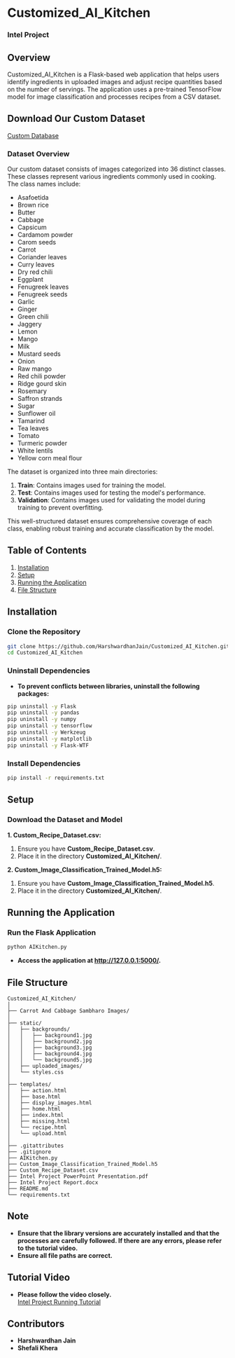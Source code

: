 # Customized_AI_Kitchen


### Intel Project


## Overview
Customized_AI_Kitchen is a Flask-based web application that helps users identify ingredients in uploaded images and adjust recipe quantities based on the number of servings. The application uses a pre-trained TensorFlow model for image classification and processes recipes from a CSV dataset.


## Download Our Custom Dataset
[Custom Database](https://drive.google.com/drive/folders/117V_iMwkIQCNcPX7LwF8stYoXaYZA8bv?usp=drive_link)

### Dataset Overview
Our custom dataset consists of images categorized into 36 distinct classes. These classes represent various ingredients commonly used in cooking. The class names include:

- Asafoetida
- Brown rice
- Butter
- Cabbage
- Capsicum
- Cardamom powder
- Carom seeds
- Carrot
- Coriander leaves
- Curry leaves
- Dry red chili
- Eggplant
- Fenugreek leaves
- Fenugreek seeds
- Garlic
- Ginger
- Green chili
- Jaggery
- Lemon
- Mango
- Milk
- Mustard seeds
- Onion
- Raw mango
- Red chili powder
- Ridge gourd skin
- Rosemary
- Saffron strands
- Sugar
- Sunflower oil
- Tamarind
- Tea leaves
- Tomato
- Turmeric powder
- White lentils
- Yellow corn meal flour

The dataset is organized into three main directories:

1. **Train**: Contains images used for training the model.
2. **Test**: Contains images used for testing the model's performance.
3. **Validation**: Contains images used for validating the model during training to prevent overfitting.

This well-structured dataset ensures comprehensive coverage of each class, enabling robust training and accurate classification by the model.


## Table of Contents
1. [Installation](#installation)
2. [Setup](#setup)
3. [Running the Application](#running-the-application)
4. [File Structure](#file-structure)

## Installation

### Clone the Repository
```sh
git clone https://github.com/HarshwardhanJain/Customized_AI_Kitchen.git
cd Customized_AI_Kitchen
```

### Uninstall Dependencies
* **To prevent conflicts between libraries, uninstall the following packages:**
```sh
pip uninstall -y Flask
pip uninstall -y pandas
pip uninstall -y numpy
pip uninstall -y tensorflow
pip uninstall -y Werkzeug
pip uninstall -y matplotlib
pip uninstall -y Flask-WTF
```

### Install Dependencies
```sh
pip install -r requirements.txt
```

## Setup

### Download the Dataset and Model

**1. Custom_Recipe_Dataset.csv:**
1. Ensure you have **Custom_Recipe_Dataset.csv**.
2. Place it in the directory **Customized_AI_Kitchen/**.

**2. Custom_Image_Classification_Trained_Model.h5:**
1. Ensure you have **Custom_Image_Classification_Trained_Model.h5**.
2. Place it in the directory **Customized_AI_Kitchen/**.


## Running the Application

### Run the Flask Application
```sh
python AIKitchen.py
```
* **Access the application at http://127.0.0.1:5000/.**


## File Structure

```
Customized_AI_Kitchen/
│
├── Carrot And Cabbage Sambharo Images/
│
├── static/
│   ├── backgrounds/
│   │   ├── background1.jpg
│   │   ├── background2.jpg
│   │   ├── background3.jpg
│   │   ├── background4.jpg
│   │   └── background5.jpg
│   ├── uploaded_images/
│   └── styles.css
│
├── templates/
│   ├── action.html
│   ├── base.html
│   ├── display_images.html
│   ├── home.html
│   ├── index.html
│   ├── missing.html
│   └── recipe.html
│   └── upload.html
│
├── .gitattributes
├── .gitignore
├── AIKitchen.py
├── Custom_Image_Classification_Trained_Model.h5
├── Custom_Recipe_Dataset.csv
├── Intel Project PowerPoint Presentation.pdf
├── Intel Project Report.docx
├── README.md
└── requirements.txt
```

## Note
* **Ensure that the library versions are accurately installed and that the processes are carefully followed. If there are any errors, please refer to the tutorial video.**
* **Ensure all file paths are correct.**


## Tutorial Video
* **Please follow the video closely.** <br>
[Intel Project Running Tutorial](https://drive.google.com/file/d/18WfOoX_ytzkc6zq0cFqwlLoz1NJi2Vag/view?usp=drive_link)

## Contributors
* **Harshwardhan Jain**
* **Shefali Khera**

